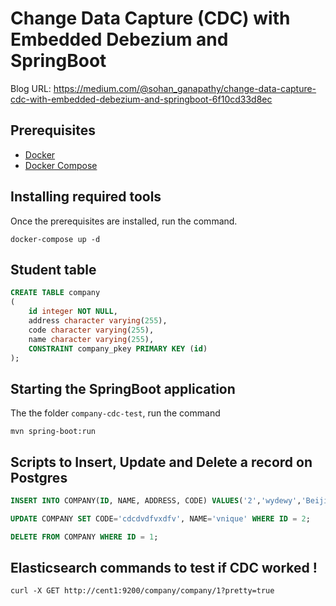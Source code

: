 # Change Data Capture (CDC) with Embedded Debezium and SpringBoot

Blog URL: https://medium.com/@sohan_ganapathy/change-data-capture-cdc-with-embedded-debezium-and-springboot-6f10cd33d8ec

## Prerequisites
- [Docker](https://docs.docker.com/v17.09/engine/installation/)
- [Docker Compose](https://docs.docker.com/compose/install/)

## Installing required tools

Once the prerequisites are installed, run the command.

```shell
docker-compose up -d
```

## Student table

```sql
CREATE TABLE company
(
    id integer NOT NULL,
    address character varying(255),
    code character varying(255),
    name character varying(255),
    CONSTRAINT company_pkey PRIMARY KEY (id)
);
```

## Starting the SpringBoot application

The the folder `company-cdc-test`, run the command

```shell
mvn spring-boot:run
```

## Scripts to Insert, Update and Delete a record on Postgres

```sql
INSERT INTO COMPANY(ID, NAME, ADDRESS, CODE) VALUES('2','wydewy','Beijing, Haidian','dskncndjncsd');

UPDATE COMPANY SET CODE='cdcdvdfvxdfv', NAME='vnique' WHERE ID = 2; 

DELETE FROM COMPANY WHERE ID = 1;
```

## Elasticsearch commands to test if CDC worked !

```shell
curl -X GET http://cent1:9200/company/company/1?pretty=true
```
